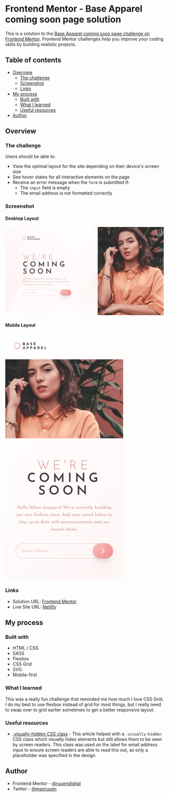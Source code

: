 # Frontend Mentor - Base Apparel coming soon page solution

This is a solution to the [Base Apparel coming soon page challenge on Frontend Mentor](https://www.frontendmentor.io/challenges/base-apparel-coming-soon-page-5d46b47f8db8a7063f9331a0). Frontend Mentor challenges help you improve your coding skills by building realistic projects.

## Table of contents

- [Overview](#overview)
  - [The challenge](#the-challenge)
  - [Screenshot](#screenshot)
  - [Links](#links)
- [My process](#my-process)
  - [Built with](#built-with)
  - [What I learned](#what-i-learned)
  - [Useful resources](#useful-resources)
- [Author](#author)

## Overview

### The challenge

Users should be able to:

- View the optimal layout for the site depending on their device's screen size
- See hover states for all interactive elements on the page
- Receive an error message when the `form` is submitted if:
  - The `input` field is empty
  - The email address is not formatted correctly

### Screenshot

#### Desktop Layout

![](./desktop-screenshot.png)

#### Mobile Layout

![](./mobile-screenshot.png)

### Links

- Solution URL: [Frontend Mentor]()
- Live Site URL: [Netlify](https://rd-challenge-apparel-coming-soon.netlify.app/)

## My process

### Built with

- HTML / CSS
- SASS
- Flexbox
- CSS Grid
- SVG
- Mobile-first

### What I learned

This was a really fun challenge that reminded me how much I love CSS Grid. I do my best to use flexbox instead of grid for most things, but I really need to swap over to grid earlier sometimes to get a better responsive layout.

### Useful resources

- [.visually-hidden CSS class](https://www.a11ywithlindsey.com/blog/introduction-accessible-labeling) - This article helped with a `.visually-hidden` CSS class which visually hides elements but still allows them to be seen by screen readers. This class was used on the label for email address input to ensure screen readers are able to read this out, as only a placeholder was specified in the design.

## Author

- Frontend Mentor - [@ruuendigital](https://www.frontendmentor.io/profile/ruuendigital)
- Twitter - [@maxruuen](https://www.twitter.com/maxruuen)
